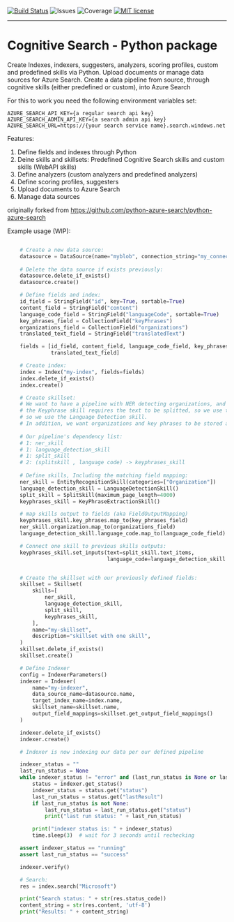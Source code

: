 [![Build Status](https://dev.azure.com/csedevil/Azure%20search%20pyhton/_apis/build/status/python-cognitive-search.azuresearch?branchName=master)](https://dev.azure.com/csedevil/Azure%20search%20pyhton/_build/latest?definitionId=68?branchName=master)
![Issues](https://img.shields.io/github/issues/python-cognitive-search/azuresearch.svg?style=flat)
![Coverage](https://img.shields.io/azure-devops/coverage/csedevil/Azure%20search%20pyhton/68.svg?style=flat)
[![MIT license](https://img.shields.io/badge/license-MIT-brightgreen.svg)](http://opensource.org/licenses/MIT)

---
# Cognitive Search - Python package 

Create Indexes, indexers, suggesters, analyzers, scoring profiles, custom and predefined skills via Python.
Upload documents or manage data sources for Azure Search.
Create a data pipeline from source, through cognitive skills (either predefined or custom), into Azure Search 


For this to work you need the following environment variables set:

    AZURE_SEARCH_API_KEY={a regular search api key}
    AZURE_SEARCH_ADMIN_API_KEY={a search admin api key}
    AZURE_SEARCH_URL=https://{your search service name}.search.windows.net

Features:
1. Define fields and indexes through Python
2. Deine skills and skillsets: Predefined Cognitive Search skills and custom skills (WebAPI skills)
3. Define analyzers (custom analyzers and predefined analyzers)
4. Define scoring profiles, suggesters
5. Upload documents to Azure Search 
6. Manage data sources



originally forked from https://github.com/python-azure-search/python-azure-search


Example usage (WIP):

```python

    # Create a new data source:
    datasource = DataSource(name="myblob", connection_string="my_connection_string", container_name="mycontainer")
    
    # Delete the data source if exists previously:
    datasource.delete_if_exists()
    datasource.create()

    # Define fields and index:
    id_field = StringField("id", key=True, sortable=True)
    content_field = StringField("content")
    language_code_field = StringField("languageCode", sortable=True)
    key_phrases_field = CollectionField("keyPhrases")
    organizations_field = CollectionField("organizations")
    translated_text_field = StringField("translatedText")

    fields = [id_field, content_field, language_code_field, key_phrases_field, organizations_field,
              translated_text_field]

    # Create index:
    index = Index("my-index", fields=fields)
    index.delete_if_exists()
    index.create()

    # Create skillset: 
    # We want to have a pipeline with NER detecting organizations, and keyphrases extracted.
    # the Keyphrase skill requires the text to be splitted, so we use the Split skill. It also requires the language, 
    # so we use the Language Detection skill.
    # In addition, we want organizations and key phrases to be stored as fields in the index.
    
    # Our pipeline's dependency list:
    # 1: ner_skill
    # 1: language_detection_skill
    # 1: split_skill
    # 2: (splitskill , language code) -> keyphrases_skill
    
    # Define skills, Including the matching field mapping:
    ner_skill = EntityRecognitionSkill(categories=["Organization"])
    language_detection_skill = LanguageDetectionSkill()
    split_skill = SplitSkill(maximum_page_length=4000)
    keyphrases_skill = KeyPhraseExtractionSkill()

    # map skills output to fields (aka FieldOutputMapping)
    keyphrases_skill.key_phrases.map_to(key_phrases_field)
    ner_skill.organization.map_to(organizations_field)
    language_detection_skill.language_code.map_to(language_code_field)

    # Connect one skill to previous skills outputs:
    keyphrases_skill.set_inputs(text=split_skill.text_items,
                                language_code=language_detection_skill.language_code)


    # Create the skillset with our previously defined fields:
    skillset = Skillset(
        skills=[
            ner_skill,
            language_detection_skill,
            split_skill,
            keyphrases_skill,
        ],
        name="my-skillset",
        description="skillset with one skill",
    )
    skillset.delete_if_exists()
    skillset.create()

    # Define Indexer
    config = IndexerParameters()
    indexer = Indexer(
        name="my-indexer",
        data_source_name=datasource.name,
        target_index_name=index.name,
        skillset_name=skillset.name,
        output_field_mappings=skillset.get_output_field_mappings()
    )

    indexer.delete_if_exists()
    indexer.create()

    # Indexer is now indexing our data per our defined pipeline

    indexer_status = ""
    last_run_status = None
    while indexer_status != "error" and (last_run_status is None or last_run_status == "inProgress"):
        status = indexer.get_status()
        indexer_status = status.get("status")
        last_run_status = status.get("lastResult")
        if last_run_status is not None:
            last_run_status = last_run_status.get("status")
            print("last run status: " + last_run_status)

        print("indexer status is: " + indexer_status)
        time.sleep(3)  # wait for 3 seconds until rechecking

    assert indexer_status == "running"
    assert last_run_status == "success"

    indexer.verify()

    # Search:
    res = index.search("Microsoft")

    print("Search status: " + str(res.status_code))
    content_string = str(res.content, 'utf-8')
    print("Results: " + content_string)

```
